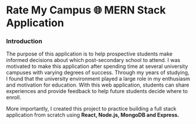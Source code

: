 # Rate My Campus 🌐 MERN Stack Application

### Introduction
The purpose of this application is to help prospective students make informed decisions about which post-secondary school to attend.  I was motivated to make this application after spending time at several university campuses with varying degrees of success.  Through my years of studying, I found that the university environment played a large role in my enthusiasm and motivation for education.  With this web application, students can share experiences and provide feedback to help future students decide where to enroll.

More importantly, I created this project to practice building a full stack application from scratch using **React, Node.js, MongoDB and Express.**
